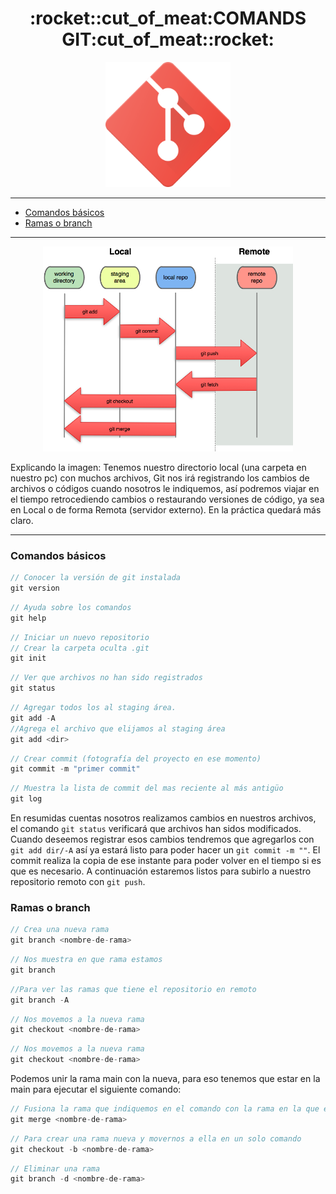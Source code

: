 

<h1 align="center">:rocket::cut_of_meat:COMANDS GIT:cut_of_meat::rocket:</h1>
<p align="center"><img width="200rem" hight="auto" src="/Img/git.png"/></p>


---


- [Comandos básicos](#comandos-básicos)
- [Ramas o branch](#ramas-o-branch)

---

<p align="center"><img width="400rem" hight="auto" src="/Img/git-flujo.png"/></p>

Explicando la imagen: Tenemos nuestro directorio local (una carpeta en nuestro pc) con muchos archivos, Git nos irá registrando los cambios de archivos o códigos cuando nosotros le indiquemos, así podremos viajar en el tiempo retrocediendo cambios o restaurando versiones de código, ya sea en Local o de forma Remota (servidor externo). En la práctica quedará más claro.

---

### Comandos básicos

```javascript
// Conocer la versión de git instalada
git version
```
```javascript
// Ayuda sobre los comandos
git help
```
```javascript
// Iniciar un nuevo repositorio
// Crear la carpeta oculta .git
git init
```
```javascript
// Ver que archivos no han sido registrados
git status
```
```javascript
// Agregar todos los al staging área.
git add -A
//Agrega el archivo que elijamos al staging área
git add <dir> 
```
```javascript
// Crear commit (fotografía del proyecto en ese momento)
git commit -m "primer commit"
```
```javascript
// Muestra la lista de commit del mas reciente al más antigüo
git log
```

En resumidas cuentas nosotros realizamos cambios en nuestros archivos, el comando ```git status``` verificará que archivos han sidos modificados. Cuando deseemos registrar esos cambios tendremos que agregarlos con ```git add dir/-A``` así ya estará listo para poder hacer un ```git commit -m ""```. El commit realiza la copia de ese instante para poder volver en el tiempo si es que es necesario. A continuación estaremos listos para subirlo a nuestro repositorio remoto con ```git push```.

### Ramas o branch

```javascript
// Crea una nueva rama
git branch <nombre-de-rama>
```
```javascript
// Nos muestra en que rama estamos
git branch
```
```javascript
//Para ver las ramas que tiene el repositorio en remoto
git branch -A
```
```javascript
// Nos movemos a la nueva rama
git checkout <nombre-de-rama>
```
```javascript
// Nos movemos a la nueva rama
git checkout <nombre-de-rama>
```
Podemos unir la rama main con la nueva, para eso tenemos que estar en la main para ejecutar el siguiente comando:

```javascript
// Fusiona la rama que indiquemos en el comando con la rama en la que estamos actualmente.
git merge <nombre-de-rama>
``` 

```javascript
// Para crear una rama nueva y movernos a ella en un solo comando
git checkout -b <nombre-de-rama>
``` 
```javascript
// Eliminar una rama
git branch -d <nombre-de-rama>
``` 

